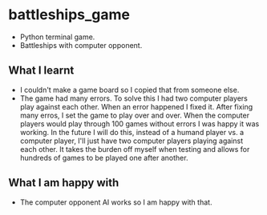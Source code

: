 # battleships_game
- Python terminal game.
- Battleships with computer opponent.

## What I learnt
- I couldn't make a game board so I copied that from someone else.
- The game had many errors. To solve this I had two computer players play against each other. When an error happened I fixed it. After fixing many erros, I set the game to play over and over. When the computer players would play through 100 games without errors I was happy it was working. In the future I will do this, instead of a humand player vs. a computer player, I'll just have two computer players playing against each other. It takes the burden off myself when testing and allows for hundreds of games to be played one after another.

## What I am happy with
- The computer opponent AI works so I am happy with that.
